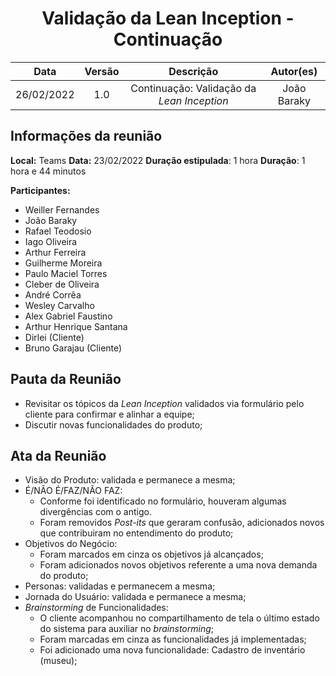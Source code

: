 ﻿<h1 style="text-align: center">Validação da Lean Inception - Continuação</h1>

|    Data    | Versão |         Descrição         |           Autor(es)           |
| :--------: | :----: | :-----------------------: | :---------------------------: |
| 26/02/2022 |  1.0   | Continuação: Validação da *Lean Inception* | João Baraky |

## Informações da reunião

**Local:** Teams
**Data:** 23/02/2022
**Duração estipulada**: 1 hora
**Duração**: 1 hora e 44 minutos

**Participantes:**
* Weiller Fernandes 
* João Baraky 
* Rafael Teodosio
* Iago Oliveira
* Arthur Ferreira
* Guilherme Moreira
* Paulo Maciel Torres 
* Cleber de Oliveira
* André Corrêa
* Wesley Carvalho
* Alex Gabriel Faustino
* Arthur Henrique Santana
* Dirlei (Cliente)
* Bruno Garajau (Cliente)

## Pauta da Reunião

* Revisitar os tópicos da *Lean Inception* validados via formulário pelo cliente para confirmar e alinhar a equipe;
* Discutir novas funcionalidades do produto;

## Ata da Reunião

* Visão do Produto: validada e permanece a mesma;
* É/NÃO É/FAZ/NÃO FAZ:
	* Conforme foi identificado no formulário, houveram algumas divergências com o antigo.
	* Foram removidos *Post-its* que geraram confusão, adicionados novos que contribuiram no entendimento do produto;
* Objetivos do Negócio:
	* Foram marcados em cinza os objetivos já alcançados;
	* Foram adicionados novos objetivos referente a uma nova demanda do produto;
* Personas: validadas e permanecem a mesma;
* Jornada do Usuário: validada e permanece a mesma;
* *Brainstorming* de Funcionalidades:
	* O cliente acompanhou no compartilhamento de tela o último estado do sistema para auxiliar no *brainstorming*;
	* Foram marcadas em cinza as funcionalidades já implementadas;
	* Foi adicionado uma nova funcionalidade: Cadastro de inventário (museu);